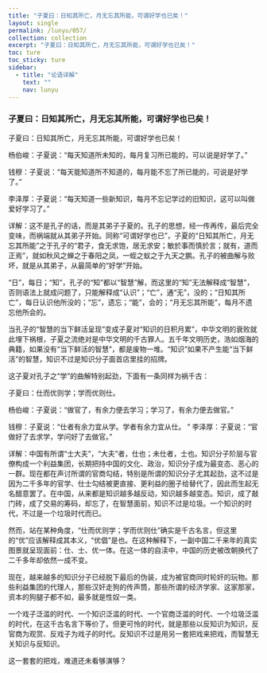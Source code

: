 ```yaml
---
title: "子夏曰：日知其所亡，月无忘其所能，可谓好学也已矣！"
layout: single
permalink: /lunyu/057/
collection: collection
excerpt: "子夏曰：日知其所亡，月无忘其所能，可谓好学也已矣！"
toc: ture
toc_sticky: ture
sidebar:
  - title: "论语详解"
    text: ""
    nav: lunyu
---
```


### 子夏曰：日知其所亡，月无忘其所能，可谓好学也已矣！

子夏曰：日知其所亡，月无忘其所能，可谓好学也已矣！

杨伯峻：子夏说：“每天知道所未知的，每月复习所已能的，可以说是好学了。”

钱穆：子夏说：“每天能知道所不知道的，每月能不忘了所已能的，可说是好学了。”

李泽厚：子夏说：“每天知道一些新知识，每月不忘记学过的旧知识，这可以叫做爱好学习了。”

详解：这不是孔子的话，而是其弟子子夏的。孔子的思想，经一传再传，最后完全变味，而祸端就从其弟子开始。同称“可谓好学也已”，子夏的“日知其所亡，月无忘其所能”之于孔子的“君子，食无求饱，居无求安；敏於事而慎於言；就有，道而正焉”，就如秋风之蝉之于春阳之凤，一蛭之蚁之于九天之鹏。孔子的被曲解与败坏，就是从其弟子，从最简单的“好学”开始。

“日”，每日；“知”，孔子的“知”都以“智慧”解，而这里的“知”无法解释成“智慧”，否则语法上就成问题了，只能解释成“认识”；“亡”，通“无”，没的；“日知其所亡”，每日认识他所没的；“忘”，遗忘；“能”，会的；“月无忘其所能”，每月不遗忘他所会的。

当孔子的“智慧的当下鲜活呈现”变成子夏对“知识的日积月累”，中华文明的衰败就此埋下祸根，子夏之流绝对是中华文明的千古罪人。五千年文明历史，浩如烟海的典籍，如果没有“当下鲜活的智慧”，都是废物一堆。“知识”如果不产生能“当下鲜活”的智慧，知识不过是知识分子面首店里挂的招牌。

这子夏对孔子之“学”的曲解特别起劲，下面有一条同样为祸千古：

子夏曰：仕而优则学；学而优则仕。

杨伯峻：子夏说：“做官了，有余力便去学习；学习了，有余力便去做官。”

钱穆：子夏说：“仕者有余力宜从学。学者有余力宜从仕。
”
李泽厚：子夏说：“官做好了去求学，学问好了去做官。”

详解：中国有所谓“士大夫”，“大夫”者，仕也；未仕者，士也。知识分子阶层与官僚构成一个利益集团，长期把持中国的文化、政治，知识分子成为最变态、恶心的一群。现在都在声讨所谓的官商勾结，特别是所谓的知识分子尤其起劲，这不过是因为二千多年的官学、仕士勾结被更直接、更利益的圈子给替代了，因此而生起无名醋意罢了。在中国，从来都是知识越多越反动，知识越多越变态。知识，成了敲门砖，成了交易的筹码，却忘了，在智慧面前，知识不过是垃圾。一个知识的时代，不过是一个垃圾时代而已。

然而，站在某种角度，“仕而优则学；学而优则仕”确实是千古名言，但这里的“优”应该解释成其本义，“优倡”是也。在这种解释下，一副中国二千来年的真实图景就呈现面前：仕、士、优一体。在这一体的自渎中，中国的历史被改朝换代了二千多年却依然一成不变。

现在，越来越多的知识分子已经脱下最后的伪装，成为被官商同时轮奸的玩物。那些利益集团的代理人，那些汉奸走狗的传声筒，那些所谓的经济学家、这家那家，资本的狗腿子都不如，最多就是性奴一类。

一个戏子泛滥的时代、一个知识泛滥的时代、一个官商泛滥的时代、一个垃圾泛滥的时代，在这千古名言下等价了。但更可怜的时代，就是那些以反知识为知识，反官商为观赏、反戏子为戏子的时代。反知识不过是用另一套把戏来把戏，而智慧无关知识与反知识。

这一套套的把戏，难道还未看够演够？